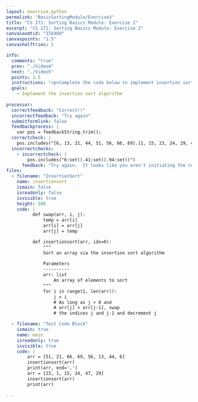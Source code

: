 ```yaml
---
layout: exercise_python
permalink: "BasicSortingModule/Exercise3"
title: "CS 271: Sorting Basics Module: Exercise 2"
excerpt: "CS 271: Sorting Basics Module: Exercise 2"
canvasasmtid: "158460"
canvaspoints: "1.5"
canvashalftries: 5

info:
  comments: "true"
  prev: "./Video4"
  next: "./Video5"
  points: 1.5
  instructions: "<p>Complete the code below to implement insertion sort in python.</p>"
  goals:
    - Implement the insertion sort algorithm
    
processor:  
  correctfeedback: "Correct!!" 
  incorrectfeedback: "Try again"
  submitformlink: false
  feedbackprocess: | 
    var pos = feedbackString.trim();
  correctcheck: |
    pos.includes("[6, 13, 21, 44, 51, 56, 66, 69].[1, 15, 23, 24, 29, 47]")
  incorrectchecks:
    - incorrectcheck: |
        pos.includes("6:set().41:set().94:set()")
      feedback: "Try again.  It looks like you aren't initiating the recursive calls"
files:
  - filename: "InsertionSort"
    name: insertionsort
    ismain: false
    isreadonly: false
    isvisible: true
    height: 500
    code: | 
          def swap(arr, i, j):
              temp = arr[i]
              arr[i] = arr[j]
              arr[j] = temp

          def insertionsort(arr, idx=0):
              """
              Sort an array via the insertion sort algorithm
              
              Parameters
              ----------
              arr: list
                  An array of elements to sort
              """
              for i in range(1, len(arr)):
                  j = i
                  # As long as j > 0 and 
                  # arr[j] < arr[j-1], swap 
                  # the indices j and j-1 and decrement j

  - filename: "Test Code Block"
    ismain: true
    name: main
    isreadonly: true
    isvisible: true
    code: |
        arr = [51, 21, 66, 69, 56, 13, 44, 6]
        insertionsort(arr)
        print(arr, end='.')
        arr = [23, 1, 15, 24, 47, 29]
        insertionsort(arr)
        print(arr)
        
---
```

